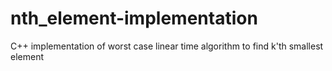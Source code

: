 # nth_element-implementation
C++ implementation of worst case linear time algorithm to find k'th smallest element 
